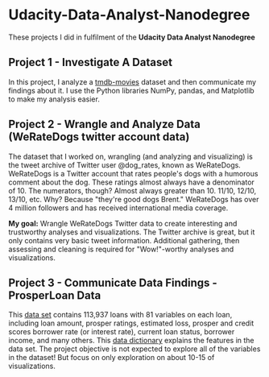 # Udacity-Data-Analyst-Nanodegree

 These projects I did in fulfilment of the **Udacity Data Analyst Nanodegree**
 
## Project 1 - Investigate A Dataset

In this project, I analyze a [tmdb-movies]() dataset and then communicate my findings about it. I use the Python libraries NumPy, pandas, and Matplotlib to make my analysis easier.

## Project 2 - Wrangle and Analyze Data (WeRateDogs twitter account data)

The dataset that I worked on, wrangling (and analyzing and visualizing) is the tweet archive of Twitter user @dog_rates, known as WeRateDogs. 
WeRateDogs is a Twitter account that rates people's dogs with a humorous comment about the dog. These ratings almost always have a denominator of 10. 
The numerators, though? Almost always greater than 10. 11/10, 12/10, 13/10, etc. Why? Because "they're good dogs Brent." WeRateDogs has over 4 million followers and has received international media coverage.

**My goal:** Wrangle WeRateDogs Twitter data to create interesting and trustworthy analyses and visualizations. 
The Twitter archive is great, but it only contains very basic tweet information. Additional gathering, then assessing and cleaning is required for "Wow!"-worthy analyses and visualizations.

## Project 3 - Communicate Data Findings - ProsperLoan Data 

This [data set](https://www.google.com/url?q=https://s3.amazonaws.com/udacity-hosted-downloads/ud651/prosperLoanData.csv&sa=D&ust=1547699802003000)
contains 113,937 loans with 81 variables on each loan, including loan amount, prosper ratings, estimated loss, prosper and credit scores
borrower rate (or interest rate), current loan status, borrower income, and many others.
This [data dictionary](https://docs.google.com/spreadsheets/d/1gDyi_L4UvIrLTEC6Wri5nbaMmkGmLQBk-Yx3z0XDEtI/edit?usp=sharing) explains the 
features in the data set.
The project objective is not expected to explore all of the variables in the dataset! But focus on only exploration on about 10-15 of visualizations.
